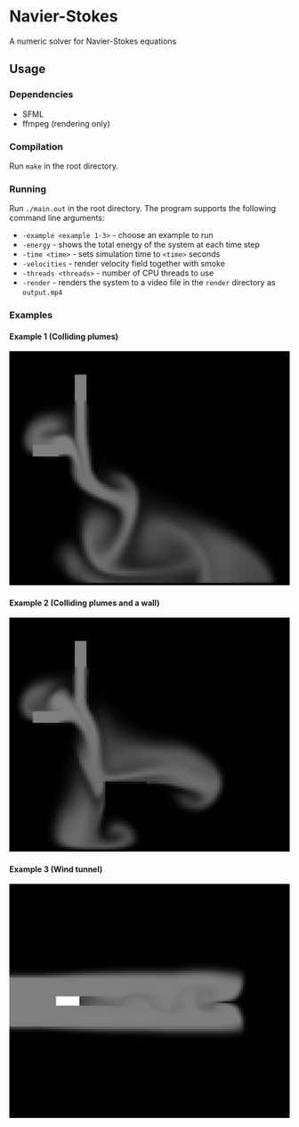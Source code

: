 # Navier-Stokes
A numeric solver for Navier-Stokes equations

## Usage

### Dependencies
* SFML
* ffmpeg (rendering only)

### Compilation
Run `make` in the root directory.

### Running
Run `./main.out` in the root directory. The program supports the following command line arguments:
* `-example <example 1-3>` - choose an example to run
* `-energy` - shows the total energy of the system at each time step
* `-time <time>` - sets simulation time to `<time>` seconds
* `-velocities` - render velocity field together with smoke
* `-threads <threads>` - number of CPU threads to use
* `-render` - renders the system to a video file in the `render` directory as `output.mp4`

### Examples

#### Example 1 (Colliding plumes)
![Example 1](render/example1.png)

#### Example 2 (Colliding plumes and a wall)
![Example 2](render/example2.png)

#### Example 3 (Wind tunnel)
![Example 3](render/example3.png)
